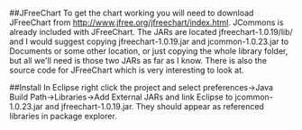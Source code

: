 ##JFreeChart
To get the chart working you will need to download JFreeChart from http://www.jfree.org/jfreechart/index.html. JCommons is already included with JFreeChart. The JARs are located jfreechart-1.0.19/lib/ and I would suggest copying jfreechart-1.0.19.jar and jcommon-1.0.23.jar to Documents or some other location, or just copying the whole library folder, but all we'll need is those two JARs as far as I know. There is also the source code for JFreeChart which is very interesting to look at.

##Install
In Eclipse right click the project and select preferences->Java Build Path->Libraries->Add External JARs and link Eclipse to jcommon-1.0.23.jar and jfreechart-1.0.19.jar. They should appear as referenced libraries in package explorer.
